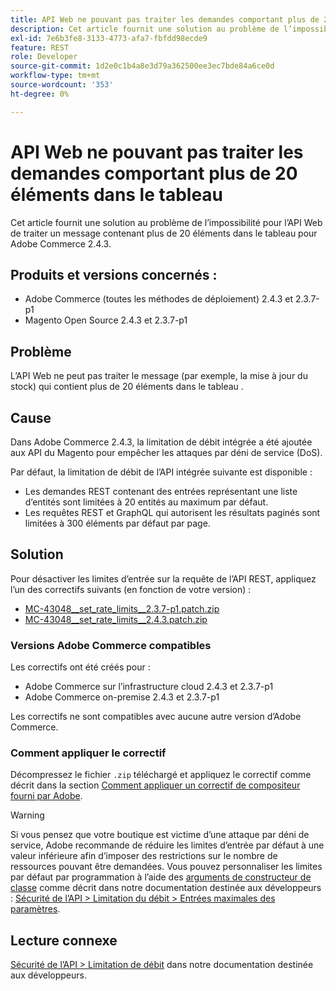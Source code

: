 ```yaml
---
title: API Web ne pouvant pas traiter les demandes comportant plus de 20 éléments dans le tableau
description: Cet article fournit une solution au problème de l’impossibilité pour l’API Web de traiter un message contenant plus de 20 éléments dans le tableau pour Adobe Commerce 2.4.3.
exl-id: 7e6b3fe8-3133-4773-afa7-fbfdd98ecde9
feature: REST
role: Developer
source-git-commit: 1d2e0c1b4a8e3d79a362500ee3ec7bde84a6ce0d
workflow-type: tm+mt
source-wordcount: '353'
ht-degree: 0%

---
```


# API Web ne pouvant pas traiter les demandes comportant plus de 20 éléments dans le tableau

Cet article fournit une solution au problème de l’impossibilité pour l’API Web de traiter un message contenant plus de 20 éléments dans le tableau pour Adobe Commerce 2.4.3.

## Produits et versions concernés :

* Adobe Commerce (toutes les méthodes de déploiement) 2.4.3 et 2.3.7-p1
* Magento Open Source 2.4.3 et 2.3.7-p1

## Problème

L’API Web ne peut pas traiter le message (par exemple, la mise à jour du stock) qui contient plus de 20 éléments dans le tableau .

## Cause

Dans Adobe Commerce 2.4.3, la limitation de débit intégrée a été ajoutée aux API du Magento pour empêcher les attaques par déni de service (DoS).

Par défaut, la limitation de débit de l’API intégrée suivante est disponible :

* Les demandes REST contenant des entrées représentant une liste d’entités sont limitées à 20 entités au maximum par défaut.
* Les requêtes REST et GraphQL qui autorisent les résultats paginés sont limitées à 300 éléments par défaut par page.

## Solution

Pour désactiver les limites d’entrée sur la requête de l’API REST, appliquez l’un des correctifs suivants (en fonction de votre version) :

* [MC-43048__set_rate_limits__2.3.7-p1.patch.zip](assets/MC-43048__set_rate_limits__2.3.7-p1.patch.zip)
* [MC-43048__set_rate_limits__2.4.3.patch.zip](assets/MC-43048__set_rate_limits__2.4.3.patch.zip)

### Versions Adobe Commerce compatibles

Les correctifs ont été créés pour :

* Adobe Commerce sur l’infrastructure cloud 2.4.3 et 2.3.7-p1
* Adobe Commerce on-premise 2.4.3 et 2.3.7-p1

Les correctifs ne sont compatibles avec aucune autre version d’Adobe Commerce.

### Comment appliquer le correctif

Décompressez le fichier `.zip` téléchargé et appliquez le correctif comme décrit dans la section [Comment appliquer un correctif de compositeur fourni par Adobe](/help/how-to/general/how-to-apply-a-composer-patch-provided-by-magento.md).

>[!WARNING]
>
>Si vous pensez que votre boutique est victime d’une attaque par déni de service, Adobe recommande de réduire les limites d’entrée par défaut à une valeur inférieure afin d’imposer des restrictions sur le nombre de ressources pouvant être demandées.  Vous pouvez personnaliser les limites par défaut par programmation à l’aide des [arguments de constructeur de classe](https://devdocs.magento.com/guides/v2.4/extension-dev-guide/build/di-xml-file.html)
>comme décrit dans notre documentation destinée aux développeurs : [Sécurité de l’API > Limitation du débit > Entrées maximales des paramètres](https://devdocs.magento.com/guides/v2.4/get-started/api-security.html#rate-limiting).

## Lecture connexe

[Sécurité de l’API > Limitation de débit](https://devdocs.magento.com/guides/v2.4/get-started/api-security.html#rate-limiting) dans notre documentation destinée aux développeurs.

